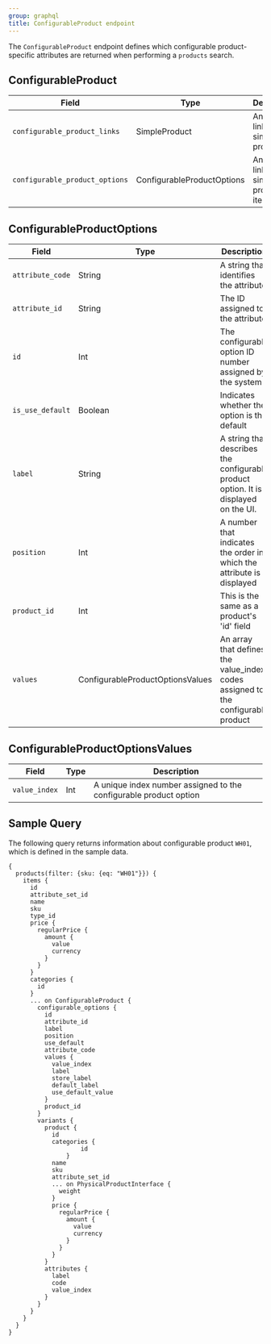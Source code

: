 ```yaml
---
group: graphql
title: ConfigurableProduct endpoint
---
```


The `ConfigurableProduct` endpoint defines which configurable product-specific attributes are returned when performing a `products` search.

## ConfigurableProduct

Field | Type | Description
--- | --- | ---
`configurable_product_links` | SimpleProduct | An array of linked simple products
`configurable_product_options` | ConfigurableProductOptions | An array of linked simple product items

## ConfigurableProductOptions

Field | Type | Description
--- | --- | ---
`attribute_code` | String | A string that identifies the attribute
`attribute_id` | String | The ID assigned to the attribute
`id` | Int | The configurable option ID number assigned by the system
`is_use_default` | Boolean | Indicates whether the option is the default
`label` | String | A string that describes the configurable product option. It is displayed on the UI.
`position` | Int | A number that indicates the order in which the attribute is displayed
`product_id` | Int | This is the same as a product's 'id' field
`values` | ConfigurableProductOptionsValues | An array that defines the value_index codes assigned to the configurable product

## ConfigurableProductOptionsValues

Field | Type | Description
--- | --- | ---
`value_index` | Int | A unique index number assigned to the configurable product option

## Sample Query

The following query returns information about configurable product `WH01`, which is defined in the sample data.

```text
{
  products(filter: {sku: {eq: "WH01"}}) {
    items {
      id
      attribute_set_id
      name
      sku
      type_id
      price {
        regularPrice {
          amount {
            value
            currency
          }
        }
      }
      categories {
        id
      }
      ... on ConfigurableProduct {
        configurable_options {
          id
          attribute_id
          label
          position
          use_default
          attribute_code
          values {
            value_index
            label
            store_label
            default_label
            use_default_value
          }
          product_id
        }
        variants {
          product {
            id
            categories {
        			id
      			}
            name
            sku
            attribute_set_id
            ... on PhysicalProductInterface {
              weight
            }
            price {
              regularPrice {
                amount {
                  value
                  currency
                }
              }
            }            
          }
          attributes {
            label
            code
            value_index
          }
        }
      }
    }
  }
}
```
